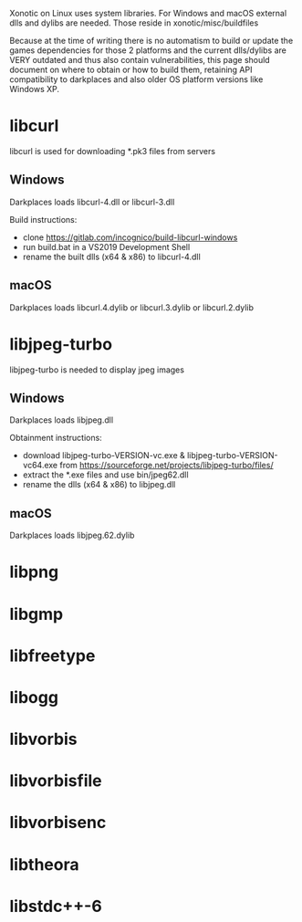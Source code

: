 Xonotic on Linux uses system libraries. For Windows and macOS external dlls and dylibs are needed. Those reside in xonotic/misc/buildfiles

Because at the time of writing there is no automatism to build or update the games dependencies for those 2 platforms and the current dlls/dylibs are VERY outdated and thus also contain vulnerabilities, this page should document on where to obtain or how to build them, retaining API compatibility to darkplaces and also older OS platform versions like Windows XP.

# libcurl
libcurl is used for downloading *.pk3 files from servers

## Windows
Darkplaces loads libcurl-4.dll or libcurl-3.dll

Build instructions:
* clone https://gitlab.com/incognico/build-libcurl-windows
* run build.bat in a VS2019 Development Shell
* rename the built dlls (x64 & x86) to libcurl-4.dll

## macOS
Darkplaces loads libcurl.4.dylib or libcurl.3.dylib or libcurl.2.dylib

# libjpeg-turbo
libjpeg-turbo is needed to display jpeg images

## Windows
Darkplaces loads libjpeg.dll

Obtainment instructions:
* download libjpeg-turbo-VERSION-vc.exe & libjpeg-turbo-VERSION-vc64.exe from https://sourceforge.net/projects/libjpeg-turbo/files/
* extract the *.exe files and use bin/jpeg62.dll
* rename the dlls (x64 & x86) to libjpeg.dll

## macOS
Darkplaces loads libjpeg.62.dylib

# libpng

# libgmp

# libfreetype

# libogg

# libvorbis

# libvorbisfile

# libvorbisenc

# libtheora

# libstdc++-6